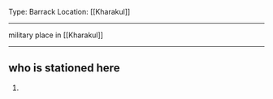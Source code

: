 Type: Barrack
Location: [[Kharakul]]

---

military place in [[Kharakul]]

---

## who is stationed here

1. 